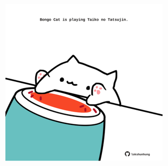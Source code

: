 <!-- built at 13/12/2021, 03:02:43 UTC -->
<p align="center">
  <img width="500" height="500" src="./ReadmeImage.svg">
</p>
